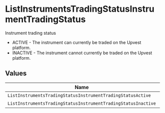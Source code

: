 # ListInstrumentsTradingStatusInstrumentTradingStatus

Instrument trading status
* ACTIVE - The instrument can currently be traded on the Upvest platform. 
* INACTIVE - The instrument cannot currently be traded on the Upvest platform.


## Values

| Name                                                          | Value                                                         |
| ------------------------------------------------------------- | ------------------------------------------------------------- |
| `ListInstrumentsTradingStatusInstrumentTradingStatusActive`   | ACTIVE                                                        |
| `ListInstrumentsTradingStatusInstrumentTradingStatusInactive` | INACTIVE                                                      |